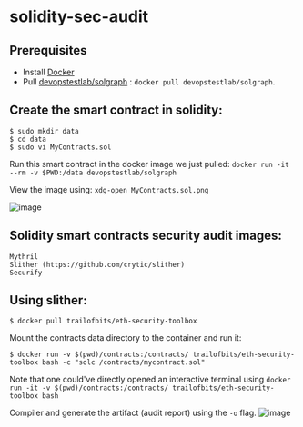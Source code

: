 # solidity-sec-audit

## Prerequisites
  - Install [Docker](https://github.com/lakshya-chopra/docker-gettingstarted)
  - Pull [devopstestlab/solgraph](https://www.npmjs.com/package/solgraph) : `docker pull devopstestlab/solgraph`.
    
## Create the smart contract in solidity:
```
$ sudo mkdir data
$ cd data
$ sudo vi MyContracts.sol

```
Run this smart contract in the docker image we just pulled:
```docker run -it --rm -v $PWD:/data devopstestlab/solgraph```

View the image using: `xdg-open MyContracts.sol.png`

![image](https://github.com/lakshya-chopra/solidity-sec-audit/assets/77010972/c4ebb1f6-1145-4f5f-b404-19aca695f56e)


## Solidity smart contracts security audit images:
```
Mythril
Slither (https://github.com/crytic/slither)
Securify

```

## Using slither:
```
$ docker pull trailofbits/eth-security-toolbox
```
Mount the contracts data directory to the container and run it:
```
$ docker run -v $(pwd)/contracts:/contracts/ trailofbits/eth-security-toolbox bash -c "solc /contracts/mycontract.sol" 
```
Note that one could've directly opened an interactive terminal using `docker run -it -v $(pwd)/contracts:/contracts/ trailofbits/eth-security-toolbox bash`

Compiler and generate the artifact (audit report) using the `-o` flag.
![image](https://github.com/lakshya-chopra/solidity-sec-audit/assets/77010972/ea648c99-8178-455a-a40a-37ac6193384e)
